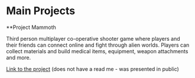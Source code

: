 # Main Projects

**Project Mammoth  

Third person multiplayer co-operative shooter game where players and their friends can connect online and fight through alien worlds. Players can collect materials and build medical items, equipment, weapon attachments and more.  

[Link to the project](https://github.com/302-Brown-Dennis/Mammoth_Proj) (does not have a read me - was presented in public)